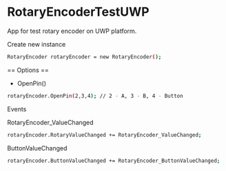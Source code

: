 # RotaryEncoderTestUWP
App for test rotary encoder on UWP platform.

Create new instance
```bash
RotaryEncoder rotaryEncoder = new RotaryEncoder();
```
== Options ==
- OpenPin()
```bash
rotaryEncoder.OpenPin(2,3,4); // 2 - A, 3 - B, 4 - Button
```

Events

RotaryEncoder_ValueChanged
```bash
rotaryEncoder.RotaryValueChanged += RotaryEncoder_ValueChanged;
```

ButtonValueChanged
```bash
rotaryEncoder.ButtonValueChanged += RotaryEncoder_ButtonValueChanged;
```

